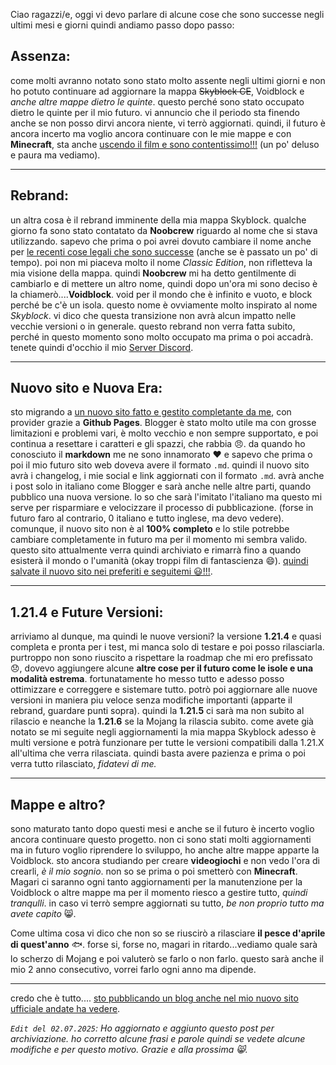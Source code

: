 Ciao ragazzi/e, oggi vi devo parlare di alcune cose che sono successe negli ultimi mesi e giorni quindi andiamo passo dopo passo:

## Assenza:

come molti avranno notato sono stato molto assente negli ultimi giorni e non ho potuto continuare ad aggiornare la mappa ~~Skyblock CE~~, Voidblock e _anche altre mappe dietro le quinte_. questo perché sono stato occupato dietro le quinte per il mio futuro.
vi annuncio che il periodo sta finendo anche se non posso dirvi ancora niente, vi terrò aggiornati.
quindi, il futuro è ancora incerto ma voglio ancora continuare con le mie mappe e con **Minecraft**, sta anche [uscendo il film e sono contentissimo!!!](https://www.unfilmminecraft.it/) (un po' deluso e paura ma vediamo).

---

## Rebrand:

un altra cosa è il rebrand imminente della mia mappa Skyblock. qualche giorno fa sono stato contatato da **Noobcrew** riguardo al nome che si stava utilizzando. sapevo che prima o poi avrei dovuto cambiare il nome anche per [le recenti cose legali che sono successe](https://skyblock.net/threads/skyblock-and-the-minecraft-marketplace-a-legal-battle.145369/) (anche se è passato un po' di tempo). 
poi non mi piaceva molto il nome _Classic Edition_, non rifletteva la mia visione della mappa. quindi **Noobcrew** mi ha detto gentilmente di cambiarlo e di mettere un altro nome, quindi dopo un'ora mi sono deciso è la chiamerò....**Voidblock**. void per il mondo che è infinito e vuoto, e block perché be c'è un isola. questo nome è ovviamente molto inspirato al nome _Skyblock_.
vi dico che questa transizione non avrà alcun impatto nelle vecchie versioni o in generale. questo rebrand non verra fatta subito, perché in questo momento sono molto occupato ma prima o poi accadrà. tenete quindi d'occhio il mio [Server Discord](https://discord.gg/T6PHxhznJ6).

---

## Nuovo sito e Nuova Era:

sto migrando a [un nuovo sito fatto e gestito completante da me](https://loweredgames.github.io./about.html), con provider grazie a **Github Pages**. Blogger è stato molto utile ma con grosse limitazioni e problemi vari, è molto vecchio e non sempre supportato, e poi continua a resettare i caratteri e gli spazzi, che rabbia 😠.
da quando ho conosciuto il **markdown** me ne sono innamorato ❤️ e sapevo che prima o poi il mio futuro sito web doveva avere il formato `.md`. quindi il nuovo sito avrà i changelog, i mie social e link aggiornati con il formato `.md`. avrà anche i post solo in italiano come Blogger e sarà anche nelle altre parti, quando pubblico una nuova versione. lo so che sarà l'imitato l'italiano ma questo mi serve per risparmiare e velocizzare il processo di pubblicazione. (forse in futuro faro al contrario, 0 italiano e tutto inglese, ma devo vedere).
comunque, il nuovo sito non è al **100% completo** e lo stile potrebbe cambiare completamente in futuro ma per il momento mi sembra valido.
questo sito attualmente verra quindi archiviato e rimarrà fino a quando esisterà il mondo o l'umanità (okay troppi film di fantascienza 😄).
[quindi salvate il nuovo sito nei preferiti e seguitemi 😃!!!](https://loweredgames.github.io./).

---

## 1.21.4 e Future Versioni:

arriviamo al dunque, ma quindi le nuove versioni? la versione **1.21.4** e quasi completa e pronta per i test, mi manca solo di testare e poi posso rilasciarla. purtroppo non sono riuscito a rispettare la roadmap che mi ero prefissato 😞, dovevo aggiungere alcune **altre cose per il futuro come le isole e una modalità estrema**. fortunatamente ho messo tutto e adesso posso ottimizzare e correggere e sistemare tutto. potrò poi aggiornare alle nuove versioni in maniera piu veloce senza modifiche importanti (apparte il rebrand, guardare punti sopra).
quindi la **1.21.5** ci sarà ma non subito al rilascio e neanche la **1.21.6** se la Mojang la rilascia subito. come avete già notato se mi seguite negli aggiornamenti la mia mappa Skyblock adesso è multi versione e potrà funzionare per tutte le versioni compatibili dalla 1.21.X all'ultima che verra rilasciata.
quindi basta avere pazienza e prima o poi verra tutto rilasciato, _fidatevi di me._

---

## Mappe e altro?

sono maturato tanto dopo questi mesi e anche se il futuro è incerto voglio ancora continuare questo progetto. non ci sono stati molti aggiornamenti ma in futuro voglio riprendere lo sviluppo, ho anche altre mappe apparte la Voidblock. sto ancora studiando per creare **videogiochi** e non vedo l'ora di crearli, _è il mio sognio_. non so se prima o poi smetterò con **Minecraft**. Magari ci saranno ogni tanto aggiornamenti per la manutenzione per la Voidblock o altre mappe ma per il momento riesco a gestire tutto, _quindi tranqulli_.
in caso vi terrò sempre aggiornati su tutto, _be non proprio tutto ma avete capito_ 😸.

Come ultima cosa vi dico che non so se riuscirò a rilasciare **il pesce d'aprile di quest'anno** 🐟. forse si, forse no, magari in ritardo...vediamo quale sarà lo scherzo di Mojang e poi valuterò se farlo o non farlo. questo sarà anche il mio 2 anno consecutivo, vorrei farlo ogni anno ma dipende.

---

credo che è tutto.... [sto pubblicando un blog anche nel mio nuovo sito ufficiale andate ha vedere](https://loweredgames.github.io./view-changelog.html?file=Website/benvenuti.md).

_`Edit del 02.07.2025`: Ho aggiornato e aggiunto questo post per archiviazione. ho corretto alcune frasi e parole quindi se vedete alcune modifiche e per questo motivo. Grazie e alla prossima 😸._